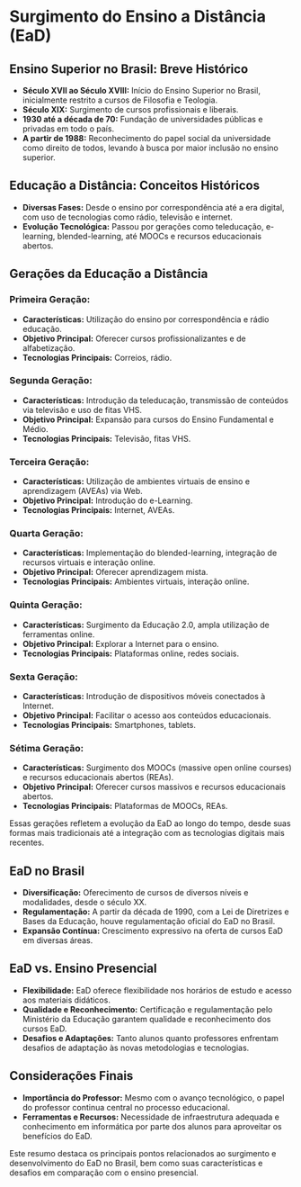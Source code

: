 # Surgimento do Ensino a Distância (EaD)

## Ensino Superior no Brasil: Breve Histórico

- **Século XVII ao Século XVIII:** Início do Ensino Superior no Brasil, inicialmente restrito a cursos de Filosofia e Teologia.
- **Século XIX:** Surgimento de cursos profissionais e liberais.
- **1930 até a década de 70:** Fundação de universidades públicas e privadas em todo o país.
- **A partir de 1988:** Reconhecimento do papel social da universidade como direito de todos, levando à busca por maior inclusão no ensino superior.

## Educação a Distância: Conceitos Históricos

- **Diversas Fases:** Desde o ensino por correspondência até a era digital, com uso de tecnologias como rádio, televisão e internet.
- **Evolução Tecnológica:** Passou por gerações como teleducação, e-learning, blended-learning, até MOOCs e recursos educacionais abertos.

## Gerações da Educação a Distância

### Primeira Geração:
- **Características:** Utilização do ensino por correspondência e rádio educação.
- **Objetivo Principal:** Oferecer cursos profissionalizantes e de alfabetização.
- **Tecnologias Principais:** Correios, rádio.

### Segunda Geração:
- **Características:** Introdução da teleducação, transmissão de conteúdos via televisão e uso de fitas VHS.
- **Objetivo Principal:** Expansão para cursos do Ensino Fundamental e Médio.
- **Tecnologias Principais:** Televisão, fitas VHS.

### Terceira Geração:
- **Características:** Utilização de ambientes virtuais de ensino e aprendizagem (AVEAs) via Web.
- **Objetivo Principal:** Introdução do e-Learning.
- **Tecnologias Principais:** Internet, AVEAs.

### Quarta Geração:
- **Características:** Implementação do blended-learning, integração de recursos virtuais e interação online.
- **Objetivo Principal:** Oferecer aprendizagem mista.
- **Tecnologias Principais:** Ambientes virtuais, interação online.

### Quinta Geração:
- **Características:** Surgimento da Educação 2.0, ampla utilização de ferramentas online.
- **Objetivo Principal:** Explorar a Internet para o ensino.
- **Tecnologias Principais:** Plataformas online, redes sociais.

### Sexta Geração:
- **Características:** Introdução de dispositivos móveis conectados à Internet.
- **Objetivo Principal:** Facilitar o acesso aos conteúdos educacionais.
- **Tecnologias Principais:** Smartphones, tablets.

### Sétima Geração:
- **Características:** Surgimento dos MOOCs (massive open online courses) e recursos educacionais abertos (REAs).
- **Objetivo Principal:** Oferecer cursos massivos e recursos educacionais abertos.
- **Tecnologias Principais:** Plataformas de MOOCs, REAs.

Essas gerações refletem a evolução da EaD ao longo do tempo, desde suas formas mais tradicionais até a integração com as tecnologias digitais mais recentes.

## EaD no Brasil

- **Diversificação:** Oferecimento de cursos de diversos níveis e modalidades, desde o século XX.
- **Regulamentação:** A partir da década de 1990, com a Lei de Diretrizes e Bases da Educação, houve regulamentação oficial do EaD no Brasil.
- **Expansão Contínua:** Crescimento expressivo na oferta de cursos EaD em diversas áreas.

## EaD vs. Ensino Presencial

- **Flexibilidade:** EaD oferece flexibilidade nos horários de estudo e acesso aos materiais didáticos.
- **Qualidade e Reconhecimento:** Certificação e regulamentação pelo Ministério da Educação garantem qualidade e reconhecimento dos cursos EaD.
- **Desafios e Adaptações:** Tanto alunos quanto professores enfrentam desafios de adaptação às novas metodologias e tecnologias.

## Considerações Finais
- **Importância do Professor:** Mesmo com o avanço tecnológico, o papel do professor continua central no processo educacional.
- **Ferramentas e Recursos:** Necessidade de infraestrutura adequada e conhecimento em informática por parte dos alunos para aproveitar os benefícios do EaD.

Este resumo destaca os principais pontos relacionados ao surgimento e desenvolvimento do EaD no Brasil, bem como suas características e desafios em comparação com o ensino presencial.